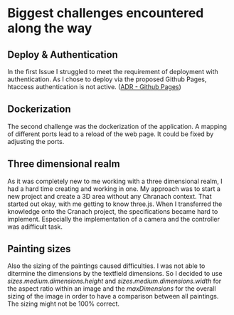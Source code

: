 # Biggest challenges encountered along the way
## Deploy & Authentication
In the first Issue I struggled to meet the requirement of deployment with authentication. As I chose to deploy via the proposed Github Pages, htaccess authentication is not active. ([ADR - Github Pages](./decisions/0003-github-pages.md))
## Dockerization
The second challenge was the dockerization of the application. A mapping of different ports lead to a reload of the web page. It could be fixed by adjusting the ports.
## Three dimensional realm
As it was completely new to me working with a three dimensional realm, I had a hard time creating and working in one. My approach was to start a new project and create a 3D area without any Chranach context. That started out okay, with me getting to know three.js. When I transferred the knowledge onto the Cranach project, the specifications became hard to implement. Especially the implementation of a camera and the controller was adifficult task.
## Painting sizes
Also the sizing of the paintings caused difficulties. I was not able to ditermine the dimensions by the textfield dimensions. So I decided to use *sizes.medium.dimensions.height* and *sizes.medium.dimensions.width* for the aspect ratio within an image and the *maxDimensions* for the overall sizing of the image in order to have a comparison between all paintings.
The sizing might not be 100% correct.
